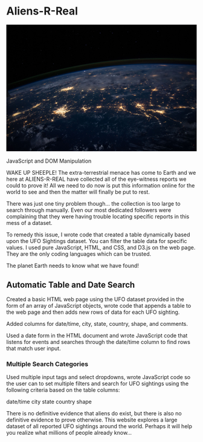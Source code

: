 # Aliens-R-Real
![earth-from-space](static/images/nasa.jpg)

JavaScript and DOM Manipulation

WAKE UP SHEEPLE! The extra-terrestrial menace has come to Earth and we here at ALIENS-R-REAL have collected all of the eye-witness reports we could to prove it! All we need to do now is put this information online for the world to see and then the matter will finally be put to rest.

There was just one tiny problem though... the collection is too large to search through manually. Even our most dedicated followers were complaining that they were having trouble locating specific reports in this mess of a dataset.

To remedy this issue, I wrote code that created a table dynamically based upon the UFO Sightings dataset. You can filter the table data for specific values. I used pure JavaScript, HTML, and CSS, and D3.js on the web page. They are the only coding languages which can be trusted.

The planet Earth needs to know what we have found!

## Automatic Table and Date Search

Created a basic HTML web page using the UFO dataset provided in the form of an array of JavaScript objects, wrote code that appends a table to the web page and then adds new rows of data for each UFO sighting.

Added columns for date/time, city, state, country, shape, and comments.

Used a date form in the HTML document and wrote JavaScript code that listens for events and searches through the date/time column to find rows that match user input.

### Multiple Search Categories

Used multiple input tags and select dropdowns, wrote JavaScript code so the user can to set multiple filters and search for UFO sightings using the following criteria based on the table columns:

date/time
city
state
country
shape

There is no definitive evidence that aliens do exist, but there is also no definitive evidence to prove otherwise. This website explores a large dataset of all reported UFO sightings around the world. Perhaps it will help you realize what millions of people already know…





